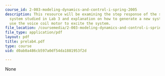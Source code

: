 ```yaml
---
course_id: 2-003-modeling-dynamics-and-control-i-spring-2005
description: This resource will be examining the step response of the spring/mass/damper
  system studied in Lab 3 and explanation on how to generate a new system model to
  use the voice coil motor to excite the system.
file_location: /coursemedia/2-003-modeling-dynamics-and-control-i-spring-2005/d0ab0a486cb597a0df54da1881953f2d_prelab4.pdf
file_type: application/pdf
layout: pdf
title: prelab4.pdf
type: course
uid: d0ab0a486cb597a0df54da1881953f2d

---
```

None
